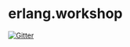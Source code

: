 # erlang.workshop

[![Gitter](https://badges.gitter.im/Join%20Chat.svg)](https://gitter.im/5HT/erlang.workshop?utm_source=badge&utm_medium=badge&utm_campaign=pr-badge&utm_content=badge)
